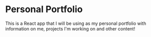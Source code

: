 # Personal Portfolio
This is a React app that I will be using as my personal portfolio with information on me, projects I'm working on and other content!

